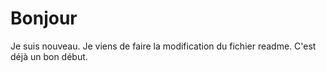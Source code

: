 # Bonjour
Je suis nouveau.
Je viens de faire la modification du fichier readme.
C'est déjà un bon début.
